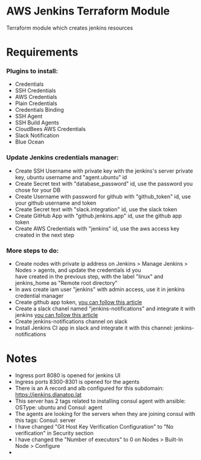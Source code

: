 # AWS Jenkins Terraform Module

Terraform module which creates jenkins resources

# Requirements

### Plugins to install:
  - Credentials
  - SSH Credentials
  - AWS Credentials
  - Plain Credentials
  - Credentials Binding
  - SSH Agent
  - SSH Build Agents
  - CloudBees AWS Credentials
  - Slack Notification
  - Blue Ocean


### Update Jenkins credentials manager:
  - Create SSH Username with private key with the jenkins's server private key, ubuntu username and "agent.ubuntu" id
  - Create Secret text with "database_password" id, use the password you chose for your DB
  - Create Username with password for github with "github_token" id, use your github username and token
  - Create Secret text with "slack.integration" id, use the slack token
  - Create GitHub App with "github.jenkins.app" id, use the github app token
  - Create AWS Credentials with "jenkins" id, use the aws access key created in the next step

### More steps to do:
- Create nodes with private ip address on Jenkins > Manage Jenkins > Nodes > agents, and update the credentials id you    
  have created in the previous step, with the label "linux" and jenkins_home as "Remote root directory"
- In aws create iam user "jenkins" with admin access, use it in jenkins credential manager
- Create github app token, [you can follow this article](https://docs.github.com/en/apps/creating-github-apps/authenticating-with-a-github-app/generating-a-user-access-token-for-a-github-app)
- Create a slack chanel named "jenkins-notifications" and integrate it with jenkins [you can follow this article](https://plugins.jenkins.io/slack/)
- Create jenkins-notifications channel on slack
- Install Jenkins CI app in slack and integrate it with this channel: jenkins-notifications



# Notes
- Ingress port 8080 is opened for jenkins UI
- Ingress ports 8300-8301 is opened for the agents
- There is an A record and alb configured for this subdomain: https://jenkins.dianatop.lat
- This server has 2 tags related to installing consul agent with ansible: OSType: ubuntu and Consul: agent
- The agents are looking for the servers when they are joining consul with this tags: Consul: server
- I have changed "Git Host Key Verification Configuration" to "No verification" in Security section
- I have changed the "Number of executors" to 0 on Nodes > Built-In Node > Configure
- 
